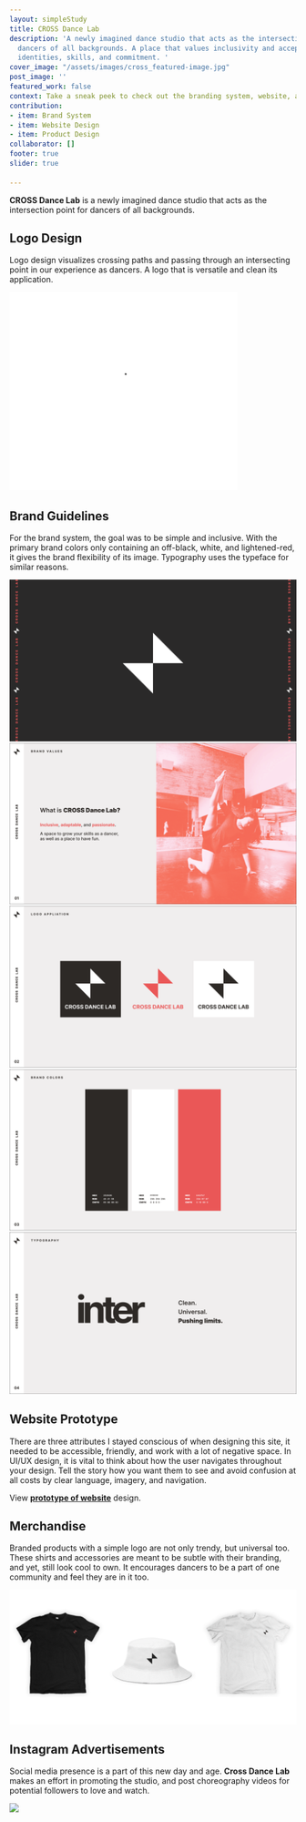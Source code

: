 ```yaml
---
layout: simpleStudy
title: CROSS Dance Lab
description: 'A newly imagined dance studio that acts as the intersection point for
  dancers of all backgrounds. A place that values inclusivity and acceptance in dancers''
  identities, skills, and commitment. '
cover_image: "/assets/images/cross_featured-image.jpg"
post_image: ''
featured_work: false
context: Take a sneak peek to check out the branding system, website, and social.
contribution:
- item: Brand System
- item: Website Design
- item: Product Design
collaborator: []
footer: true
slider: true

---
```

**CROSS Dance Lab** is a newly imagined dance studio that acts as the intersection point for dancers of all backgrounds.

## Logo Design

Logo design visualizes crossing paths and passing through an intersecting point in our experience as dancers. A logo that is versatile and clean its application.

![](/assets/images/cross_logo-animation.gif)

## Brand Guidelines

For the brand system, the goal was to be simple and inclusive. With the primary brand colors only containing an off-black, white, and lightened-red, it gives the brand flexibility of its image. Typography uses the typeface for similar reasons.

![](/assets/images/cross_cover.png)![](/assets/images/cross_values.png)![](/assets/images/cross_logo.png)![](/assets/images/cross_colors.png)![](/assets/images/cross_type.png)

## Website Prototype

There are three attributes I stayed conscious of when designing this site, it needed to be accessible, friendly, and work with a lot of negative space. In UI/UX design, it is vital to think about how the user navigates throughout your design. Tell the story how you want them to see and avoid confusion at all costs by clear language, imagery, and navigation.

View [**prototype of website**](/assets/images/cross-dance-lab_website-design.mp4 "Prototype") design.

## Merchandise

Branded products with a simple logo are not only trendy, but universal too. These shirts and accessories are meant to be subtle with their branding, and yet, still look cool to own. It encourages dancers to be a part of one community and feel they are in it too.

![](/assets/images/cross_merch.gif)

## Instagram Advertisements

Social media presence is a part of this new day and age.  **Cross Dance Lab** makes an effort in promoting the studio, and post choreography videos for potential followers to love and watch.

![](/assets/images/cross_social-ad.gif)